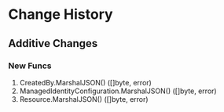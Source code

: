 # Change History

## Additive Changes

### New Funcs

1. CreatedBy.MarshalJSON() ([]byte, error)
1. ManagedIdentityConfiguration.MarshalJSON() ([]byte, error)
1. Resource.MarshalJSON() ([]byte, error)
